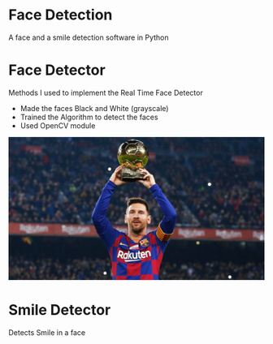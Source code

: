 # Face Detection
 A face and a smile detection software in Python

# Face Detector
Methods I used to implement the Real Time Face Detector
- Made the faces Black and White (grayscale)
- Trained the Algorithm to detect the faces
- Used OpenCV module  

![alt text](https://github.com/reenharnoorsingh/Face-Detection/blob/master/Face%20Detector/image.jpg?raw=true)

# Smile Detector
Detects Smile in a face